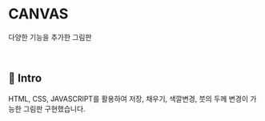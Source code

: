 # CANVAS
다양한 기능을 추가한 그림판 

</br>

## :pushpin: Intro
HTML, CSS, JAVASCRIPT를 활용하여 저장, 채우기, 색깔변경, 붓의 두께 변경이 가능한 그림판 구현했습니다.


